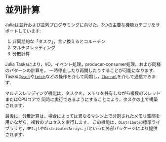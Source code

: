 # 並列計算

Juliaは並行および並列プログラミングに向けた，3つの主要な機能カテゴリをサポートしています:

1. 非同期的な「タスク」，言い換えるとコルーチン
2. マルチスレッディング
3. 分散計算

Julia Tasksにより，I/O，イベント処理，producer-consumer処理，および同様のパターンの計算を，
一時停止したり再開したりすることが可能になります．
Tasksは[`wait`](@ref)や[`fetch`](@ref)などの操作を介して同期し，[`Channel`](@ref)を介して通信できます．

マルチスレッディング機能は，タスクを，メモリを共有しながら複数のスレッドまたはCPUコアで
同時に実行できるようにすることにより，タスクの上で構築されます．

最後に，分散計算は，場合によっては異なるマシン上で分割されたメモリ空間を用いながら，複数のプロセスを実行します．
この機能は，`Distributed`標準ライブラリと，`MPI.jl`や`DistributedArrays.jl`といった外部パッケージにより提供されます．
